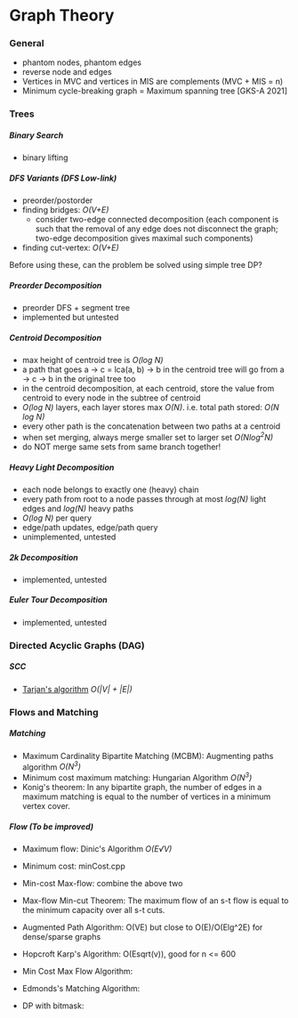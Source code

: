 # Graph Theory

### General
- phantom nodes, phantom edges
- reverse node and edges
- Vertices in MVC and vertices in MIS are complements (MVC + MIS = n)
- Minimum cycle-breaking graph = Maximum spanning tree [GKS-A 2021]

### Trees

##### Binary Search
- binary lifting

##### DFS Variants (DFS Low-link)
- preorder/postorder
- finding bridges: _O(V+E)_
  - consider two-edge connected decomposition (each component is such that the removal of any edge does not disconnect the graph; two-edge decomposition gives maximal such components)
- finding cut-vertex: _O(V+E)_

Before using these, can the problem be solved using simple tree DP?

##### Preorder Decomposition
- preorder DFS + segment tree
- implemented but untested

##### Centroid Decomposition
- max height of centroid tree is _O(log N)_
- a path that goes a -> c = lca(a, b) -> b in the centroid tree will go from a -> c -> b in the original tree too
- in the centroid decomposition, at each centroid, store the value from centroid to every node in the subtree of centroid
- _O(log N)_ layers, each layer stores max _O(N)_. i.e. total path stored: _O(N log N)_
- every other path is the concatenation between two paths at a centroid 
- when set merging, always merge smaller set to larger set _O(Nlog<sup>2</sup>N)_
- do NOT merge same sets from same branch together!

##### Heavy Light Decomposition
- each node belongs to exactly one (heavy) chain
- every path from root to a node passes through at most _log(N)_ light edges and _log(N)_ heavy paths
- _O(log N)_ per query
- edge/path updates, edge/path query
- unimplemented, untested

##### 2k Decomposition
- implemented, untested

##### Euler Tour Decomposition
- implemented, untested

### Directed Acyclic Graphs (DAG)

##### SCC
- [Tarjan's algorithm](https://github.com/jianzhi-1/algorithm/blob/master/graph-theory/tarjan.cpp) _O(|V| + |E|)_

### Flows and Matching

##### Matching
- Maximum Cardinality Bipartite Matching (MCBM): Augmenting paths algorithm _O(N<sup>3</sup>)_
- Minimum cost maximum matching: Hungarian Algorithm _O(N<sup>3</sup>)_
- Konig's theorem: In any bipartite graph, the number of edges in a maximum matching is equal to the number of vertices in a minimum vertex cover.

##### Flow (To be improved)
- Maximum flow: Dinic's Algorithm _O(E√V)_
- Minimum cost: minCost.cpp
- Min-cost Max-flow: combine the above two
- Max-flow Min-cut Theorem: The maximum flow of an s-t flow is equal to the minimum capacity over all s-t cuts.

- Augmented Path Algorithm: O(VE) but close to O(E)/O(Elg^2E) for dense/sparse graphs
- Hopcroft Karp's Algorithm: O(Esqrt(v)), good for n <= 600
- Min Cost Max Flow Algorithm: 
- Edmonds's Matching Algorithm:
- DP with bitmask:


